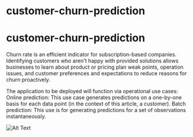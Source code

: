 # customer-churn-prediction

# customer-churn-prediction

Churn rate is an efficient indicator for subscription-based companies. Identifying customers who aren't happy with provided solutions allows businesses to learn about product or pricing plan weak points, operation issues, and customer preferences and expectations to reduce reasons for churn proactively.

The application to be deployed will function via operational use cases:
Online prediction: This use case generates predictions on a one-by-one basis for each data point (in the context of this article, a customer).
Batch prediction: This use is for generating predictions for a set of observations instantaneously.

![Alt Text](streamlit-app.gif)
